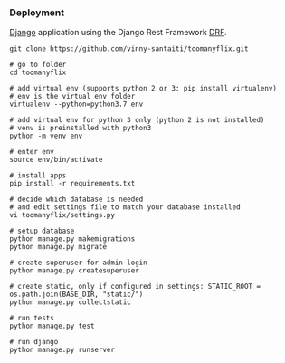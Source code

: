 ### Deployment

[Django](https://www.djangoproject.com/) application using the Django Rest Framework [DRF](http://www.django-rest-framework.org).

```# clone the repo
git clone https://github.com/vinny-santaiti/toomanyflix.git

# go to folder
cd toomanyflix

# add virtual env (supports python 2 or 3: pip install virtualenv)
# env is the virtual env folder
virtualenv --python=python3.7 env

# add virtual env for python 3 only (python 2 is not installed) 
# venv is preinstalled with python3
python -m venv env

# enter env
source env/bin/activate

# install apps
pip install -r requirements.txt

# decide which database is needed
# and edit settings file to match your database installed
vi toomanyflix/settings.py

# setup database
python manage.py makemigrations
python manage.py migrate

# create superuser for admin login
python manage.py createsuperuser

# create static, only if configured in settings: STATIC_ROOT = os.path.join(BASE_DIR, "static/")
python manage.py collectstatic

# run tests
python manage.py test

# run django
python manage.py runserver
```



